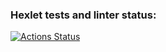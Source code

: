 ### Hexlet tests and linter status:
[![Actions Status](https://github.com/DenisGST/python-project-49/workflows/hexlet-check/badge.svg)](https://github.com/DenisGST/python-project-49/actions)
